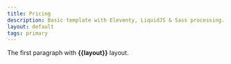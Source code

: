 ```yaml
---
title: Pricing
description: Basic template with Eleventy, LiquidJS & Sass processing.
layout: default
tags: primary
---
```


The first paragraph with **{{layout}}** layout.
